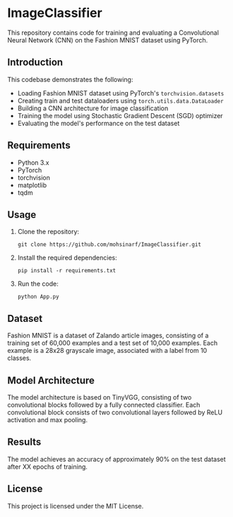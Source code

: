 # ImageClassifier

This repository contains code for training and evaluating a Convolutional Neural Network (CNN) on the Fashion MNIST dataset using PyTorch.

## Introduction
This codebase demonstrates the following:
- Loading Fashion MNIST dataset using PyTorch's `torchvision.datasets`
- Creating train and test dataloaders using `torch.utils.data.DataLoader`
- Building a CNN architecture for image classification
- Training the model using Stochastic Gradient Descent (SGD) optimizer
- Evaluating the model's performance on the test dataset

## Requirements
- Python 3.x
- PyTorch
- torchvision
- matplotlib
- tqdm

## Usage
1. Clone the repository:
    ```
    git clone https://github.com/mohsinarf/ImageClassifier.git
    ```
2. Install the required dependencies:
    ```
    pip install -r requirements.txt
    ```
3. Run the code:
    ```
    python App.py
    ```

## Dataset
Fashion MNIST is a dataset of Zalando article images, consisting of a training set of 60,000 examples and a test set of 10,000 examples. Each example is a 28x28 grayscale image, associated with a label from 10 classes.

## Model Architecture
The model architecture is based on TinyVGG, consisting of two convolutional blocks followed by a fully connected classifier. Each convolutional block consists of two convolutional layers followed by ReLU activation and max pooling.

## Results
The model achieves an accuracy of approximately 90% on the test dataset after XX epochs of training.

## License
This project is licensed under the MIT License.

